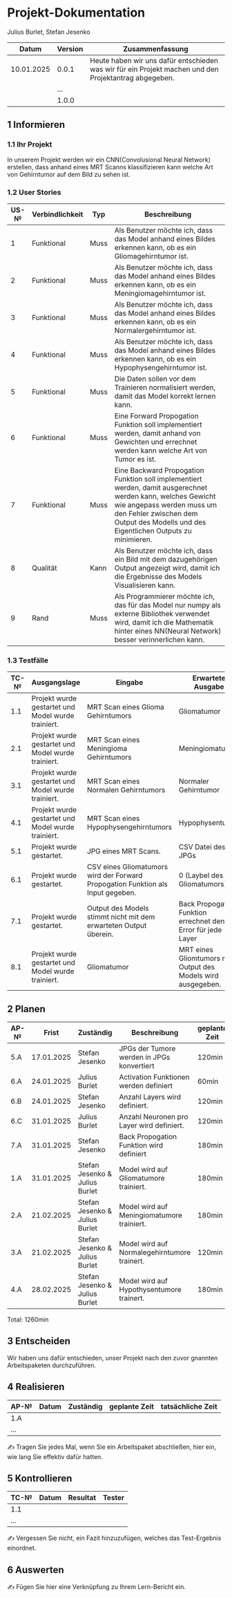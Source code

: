 # Projekt-Dokumentation



Julius Burlet, Stefan Jesenko

| Datum | Version | Zusammenfassung                                              |
| ----- | ------- | ------------------------------------------------------------ |
|10.01.2025| 0.0.1 |Heute haben wir uns dafür entschieden was wir für ein Projekt machen und den Projektantrag abgegeben.|
|       | ...     ||
|       | 1.0.0   ||

## 1 Informieren

### 1.1 Ihr Projekt

In unserem Projekt werden wir ein CNN(Convolusional Neural Network) erstellen, dass anhand eines MRT Scanns klassifizieren kann welche Art von Gehirntumor auf dem Bild zu sehen ist.

### 1.2 User Stories

| US-№ | Verbindlichkeit | Typ  | Beschreibung                       |
| ---- | --------------- | ---- | ---------------------------------- |
| 1    |Funktional|Muss|Als Benutzer möchte ich, dass das Model anhand eines Bildes erkennen kann, ob es ein Gliomagehirntumor ist.|
| 2    |Funktional|Muss|Als Benutzer möchte ich, dass das Model anhand eines Bildes erkennen kann, ob es ein Meningiomagehirntumor ist.|
| 3    |Funktional|Muss|Als Benutzer möchte ich, dass das Model anhand eines Bildes erkennen kann, ob es ein Normalergehirntumor ist.|
| 4    |Funktional|Muss|Als Benutzer möchte ich, dass das Model anhand eines Bildes erkennen kann, ob es ein Hypophysengehirntumor ist.|
| 5    |Funktional|Muss|Die Daten sollen vor dem Trainieren normalisiert werden, damit das Model korrekt lernen kann.|
| 6    |Funktional|Muss|Eine Forward Propogation Funktion soll implementiert werden, damit anhand von Gewichten und errechnet werden kann welche Art von Tumor es ist.|
| 7    |Funktional|Muss|Eine Backward Propogation Funktion soll implementiert werden, damit ausgerechnet werden kann, welches Gewicht wie angepass werden muss um den Fehler zwischen dem Output des Modells und des Eigentlichen Outputs zu minimieren.|
| 8    |Qualität|Kann|Als Benutzer möchte ich, dass ein Bild mit dem dazugehörigen Output angezeigt wird, damit ich die Ergebnisse des Models Visualisieren kann.|
| 9    |Rand|Muss|Als Programmierer möchte ich, das für das Model nur numpy als externe Bibliothek verwendet wird, damit ich die Mathematik hinter eines NN(Neural Network) besser verinnerlichen kann.|




### 1.3 Testfälle

| TC-№ | Ausgangslage | Eingabe | Erwartete Ausgabe |
| ---- | ------------ | ------- | ----------------- |
| 1.1  |Projekt wurde gestartet und Model wurde trainiert.|MRT Scan eines Glioma Gehirntumors|Gliomatumor|
| 2.1  |Projekt wurde gestartet und Model wurde trainiert.|MRT Scan eines Meningioma Gehirntumors|Meningiomatumor|
| 3.1  |Projekt wurde gestartet und Model wurde trainiert.|MRT Scan eines Normalen Gehirntumors|Normaler Gehirntumor|
| 4.1  |Projekt wurde gestartet und Model wurde trainiert.|MRT Scan eines Hypophysengehirntumors|Hypophysentumor|
| 5.1  |Projekt wurde gestartet.|JPG eines MRT Scans.|CSV Datei des JPGs|
| 6.1  |Projekt wurde gestartet.|CSV eines Gliomatumors wird der Forward Propogation Funktion als Input gegeben.| 0 (Laybel des Gliomatumors)|
| 7.1  |Projekt wurde gestartet.|Output des Models stimmt nicht mit dem erwarteten Output überein.|Back Propogation Funktion errechnet den Error für jede Layer|
| 8.1  |Projekt wurde gestartet und Model wurde trainiert.|Gliomatumor|MRT eines Gliomtumors mit Output des Models wird ausgegeben.|




## 2 Planen

| AP-№ | Frist | Zuständig | Beschreibung | geplante Zeit |
| ---- | ----- | --------- | ------------ | ------------- |
| 5.A  |17.01.2025|Stefan Jesenko|JPGs der Tumore werden in JPGs konvertiert|120min|
| 6.A |24.01.2025|Julius Burlet|Activation Funktionen werden definiert|60min|
| 6.B |24.01.2025|Stefan Jesenko|Anzahl Layers wird definiert.|120min|
| 6.C |31.01.2025|Julius Burlet|Anzahl Neuronen pro Layer wird definiert.|120min|
| 7.A |31.01.2025|Stefan Jesenko|Back Propogation Funktion wird definiert|180min|
| 1.A |31.01.2025|Stefan Jesenko & Julius Burlet|Model wird auf Gliomatumore trainiert.|180min|
| 2.A |21.02.2025|Stefan Jesenko & Julius Burlet|Model wird auf Meningiomatumore trainiert.|180min|
| 3.A |21.02.2025|Stefan Jesenko & Julius Burlet|Model wird auf Normalegehirntumore trainert.|120min|
| 4.A |28.02.2025|Stefan Jesenko & Julius Burlet|Model wird auf Hypothysentumore trainert.|180min|
Total: 1260min



## 3 Entscheiden

Wir haben uns dafür entschieden, unser Projekt nach den zuvor gnannten Arbeitspaketen durchzuführen.

## 4 Realisieren

| AP-№ | Datum | Zuständig | geplante Zeit | tatsächliche Zeit |
| ---- | ----- | --------- | ------------- | ----------------- |
| 1.A  |       |           |               |                   |
| ...  |       |           |               |                   |

✍️ Tragen Sie jedes Mal, wenn Sie ein Arbeitspaket abschließen, hier ein, wie lang Sie effektiv dafür hatten.

## 5 Kontrollieren

| TC-№ | Datum | Resultat | Tester |
| ---- | ----- | -------- | ------ |
| 1.1  |       |          |        |
| ...  |       |          |        |

✍️ Vergessen Sie nicht, ein Fazit hinzuzufügen, welches das Test-Ergebnis einordnet.

## 6 Auswerten

✍️ Fügen Sie hier eine Verknüpfung zu Ihrem Lern-Bericht ein.

